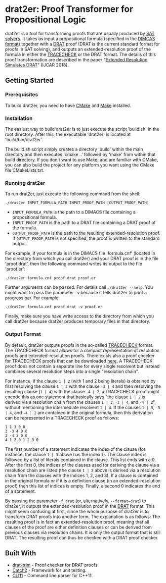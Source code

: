 # drat2er: Proof Transformer for Propositional Logic

drat2er is a tool for transforming proofs that are usually produced by [SAT solvers](https://en.wikipedia.org/wiki/Boolean_satisfiability_problem). It takes as input a propositional formula (specified in the [DIMCAS format](http://www.satcompetition.org/2009/format-benchmarks2009.html)) together with a [DRAT](https://arxiv.org/pdf/1610.06229.pdf) proof (DRAT is the current standard format for proofs in SAT solving), and outputs an extended-resolution proof of the formula in either the [TRACECHECK](http://fmv.jku.at/tracecheck/README.tracecheck) or the DRAT format. The details of this proof transformation are described in the paper "[Extended Resolution Simulates DRAT](http://www.cs.utexas.edu/users/marijn/publications/ijcar18.pdf)" (IJCAR 2018). 

## Getting Started

### Prerequisites

To build drat2er, you need to have [CMake](https://cmake.org/) and [Make](https://www.gnu.org/software/make/) installed.

### Installation

The easiest way to build drat2er is to just execute the script 'build.sh' in the root directory. After this, the executable 'drat2er' is located at 'build/bin/drat2er'.

The build.sh script simply creates a directory 'build' within the main directory and then executes 'cmake ..' followed by 'make' from within that build directory. If you don't want to use Make, and are familiar with CMake, you can also build the project for any platform you want using the CMake file CMakeLists.txt.

### Running drat2er

To run drat2er, just execute the following command from the shell: 

`./drat2er INPUT_FORMULA_PATH INPUT_PROOF_PATH [OUTPUT_PROOF_PATH]`

* `INPUT_FORMULA_PATH` is the path to a DIMACS file containing a propositional formula.
* `INPUT_PROOF_PATH` is the path to a DRAT file containing a DRAT proof of the formula.
* `OUTPUT_PROOF_PATH` is the path to the resulting extended-resolution proof. If `OUTPUT_PROOF_PATH` is not specified, the proof is written to the standard output.

For example, if your formula is in the DIMACS file 'formula.cnf' (located in the directory from which you call drat2er) and your DRAT proof is in the file 'proof.drat', then the following command writes its output to the file 'proof.er':

`./drat2er formula.cnf proof.drat proof.er`

Further arguments can be passed. For details call `./drat2er --help`.
You might want to pass the parameter `-v` because it tells drat2er to print a progress bar. For example:

`./drat2er formula.cnf proof.drat -v proof.er`

Finally, make sure you have write access to the directory from which you call drat2er because drat2er produces temporary files in that directory.

### Output Format

By default, drat2er outputs proofs in the so-called [TRACECHECK](http://fmv.jku.at/tracecheck/README.tracecheck) format. The TRACECHECK format allows for a compact representation of resolution proofs and extended-resolution proofs. There exists also a proof checker for TRACECHECK proofs that can be downloaded [here](http://fmv.jku.at/tracecheck/). A TRACECHECK proof does not contain a separate line for every single resolvent but instead combines several resolution steps into a single "resolution chain".

For instance, if the clause `1 | 2` (with 1 and 2 being literals) is obtained by first resolving the clause `1 | 3` with the clause `-3 | 4` and then resolving the resulting clause (`1 | 4`) with the clause `-4 | 2`, a TRACECHECK proof might encode this as one statement that basically says "the clause `1 | 2` is derived via a resolution chain from the clauses `1 | 3`, `-3 | 4`, and `-4 | 2`", without mentioning the intermediate resolvent `1 | 4`. If the clauses `1 | 3`, `-3 | 4`, and `-4 | 2` are contained in the original formula, then this derivation can be represented in a TRACECHECK proof as follows:

	1 1 3 0 0
	2 -3 4 0 0
	3 -4 2 0 0
	4 1 2 0 1 2 3 0

The first number of a statement indicates the index of the clause (for instance, the clause `1 | 3` above has the index 1). The clause index is followed by a list of literals contained in the clause. This list ends with a 0. After the first 0, the indices of the clauses used for deriving the clause via a resolution chain are listed (the clause `1 | 2` above is derived via a resolution chain from the clauses with the indices 1, 2, and 3). If a clause is contained in the original formula or if it is a definition clause (in an extended-resolution proof) then this list of indices is empty. Finally, a second 0 indicates the end of a statement.

By passing the parameter `-f drat` (or, alternatively, `--format=drat`) to drat2er, it outputs the extended-resolution proof in the [DRAT](https://arxiv.org/pdf/1610.06229.pdf) format. This might seem confusing at first, since the whole purpose of drat2er is to transform DRAT proofs into another form. The explanation is as follows: The resulting proof is in fact an extended-resolution proof, meaning that all clauses of the proof are either definition clauses or can be derived from previous clauses via resolution chains. It is only the output format that is still DRAT. The resulting proof can thus be checked with a DRAT proof checker.

## Built With

* [drat-trim](https://github.com/marijnheule/drat-trim) - Proof checker for DRAT proofs.
* [Catch2](https://github.com/catchorg/Catch2) - Framework for unit testing.
* [CLI11](https://github.com/CLIUtils/CLI11) - Command line parser for C++11.
